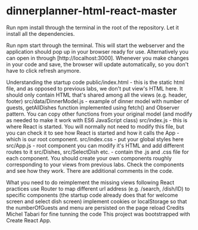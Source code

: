 # dinnerplanner-html-react-master

Run npm install through the terminal in the root of the repository. Let it install all the dependencies.

Run npm start through the terminal. This will start the webserver and the application should pop up in your browser ready for use. Alternatively you can open in through [http://localhost:3000]. Whenever you make changes in your code and save, the browser will update automatically, so you don't have to click refresh anymore.

Understanding the startup code
public/index.html - this is the static html file, and as opposed to previous labs, we don't put view's HTML here. It should only contain HTML that's shared among all the views (e.g. header, footer)
src/data/DinnerModel.js - example of dinner model with number of guests, getAllDishes function implemented using fetch() and Observer pattern. You can copy other functions from your original model (and modify as needed to make it work with ES6 JavaScript class)
src/index.js - this is where React is started. You will normally not need to modify this file, but you can check it to see how React is started and how it calls the App - which is our root component.
src/index.css - put your global styles here
src/App.js - root component you can modify it's HTML and add different routes to it
src/Dishes, src/SelectDish etc. - contain the .js and .css file for each component. You should create your own components roughly corresponding to your views from previous labs.
Check the components and see how they work. There are additional comments in the code.

What you need to do
reimplement the missing views following React practices
use Router to map different url address (e.g. /search, /dish/ID) to specific components (the startup code already does that for welcome screen and select dish screen)
implement cookies or localStorage so that the numberOfGuests and menu are persisted on the page reload
Credits
Michel Tabari for fine tunning the code
This project was bootstrapped with Create React App.
